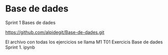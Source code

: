 # Base de dades
 Sprint 1 Bases de dades

https://github.com/alpidegit/Base-de-dades.git

El archivo con todas los ejercicios se llama M1 T01 Exercicis Base de dades Sprint 1. ipynb
